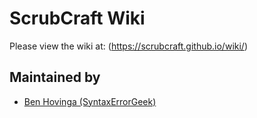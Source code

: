 # ScrubCraft Wiki

Please view the wiki at: (https://scrubcraft.github.io/wiki/)

## Maintained by

- [Ben Hovinga (SyntaxErrorGeek)](https://github.com/benhovinga)
